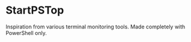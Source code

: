 # StartPSTop
Inspiration from various terminal monitoring tools. Made completely with PowerShell only.
